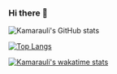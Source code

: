 ### Hi there 👋
![Kamarauli's GitHub stats](https://github-readme-stats.vercel.app/api?username=Kamarauli&show_icons=true&theme=radical)

[![Top Langs](https://github-readme-stats.vercel.app/api/top-langs/?username=Kamarauli&layout=compact)](https://github.com/Kamarauli/github-readme-stats)

[![Kamarauli's wakatime stats](https://github-readme-stats.vercel.app/api/wakatime?username=Kamarauli)](https://github.com/Kamarauli/github-readme-stats)

<!--
**Kamarauli/Kamarauli** is a ✨ _special_ ✨ repository because its `README.md` (this file) appears on your GitHub profile.

Here are some ideas to get you started:

- 🔭 I’m currently working on ...
- 🌱 I’m currently learning ...
- 👯 I’m looking to collaborate on ...
- 🤔 I’m looking for help with ...
- 💬 Ask me about ...
- 📫 How to reach me: ...
- 😄 Pronouns: ...
- ⚡ Fun fact: ...
-->
